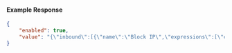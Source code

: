 <!-- Code generated for API Clients. DO NOT EDIT. -->

#### Example Response

```json
{
	"enabled": true,
	"value": "{\"inbound\":[{\"name\":\"Block IP\",\"expressions\":[\"conn.client_ip == '192.0.2.0'\"],\"actions\":[{\"type\":\"deny\"}]}]}"
}
```
